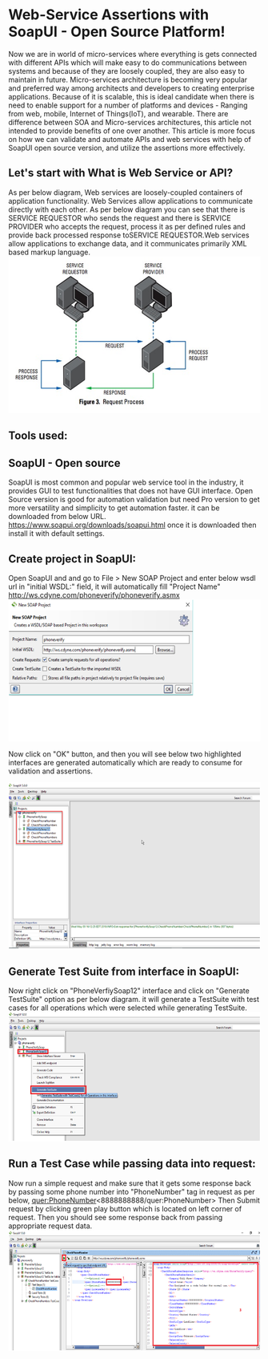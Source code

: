 
# Web-Service Assertions with SoapUI - Open Source Platform!
Now we are in world of micro-services where everything is gets connected with different APIs which will make easy to do communications between systems and because of they are loosely coupled, they are also easy to maintain in future. Micro-services architecture is becoming very popular and preferred way among architects and developers to creating enterprise applications. Because of it is scalable, this is ideal candidate when there is need to enable support for a number of platforms and devices - Ranging from web, mobile, Internet of Things(IoT), and wearable. There are difference between SOA and Micro-services architectures, this article not intended to provide benefits of one over another. This article is more focus on how we can validate and automate APIs and web services with help of SoapUI open source version, and utilize the assertions more effectively.
## Let&#39;s start with What is Web Service or API?
As per below diagram, Web services are loosely-coupled containers of application functionality. Web Services allow applications to communicate directly with each other. As per below diagram you can see that there is SERVICE REQUESTOR who sends the request and there is SERVICE PROVIDER who accepts the request, process it as per defined rules and provide back processed response toSERVICE REQUESTOR.Web services allow applications to exchange data, and it communicates primarily XML based markup language.
![alt text](screenshots/1.png "Web-Services Architecture")

## Tools used:
## SoapUI - Open source 
SoapUI is most common and popular web service tool in the industry, it provides GUI to test functionalities that does not have GUI interface. Open Source version is good for automation validation but need Pro version to get more versatility and simplicity to get automation faster. it can be downloaded from below URL.
https://www.soapui.org/downloads/soapui.html
once it is downloaded then install it with default settings.
## Create project in SoapUI:
Open SoapUI and and go to File > New SOAP Project and enter below wsdl url in "initial WSDL:" field, it will automatically fill "Project Name"
http://ws.cdyne.com/phoneverify/phoneverify.asmx
![alt text](screenshots/2.png "Create New Project")

Now click on "OK" button, and then you will see below two highlighted interfaces are generated automatically which are ready to consume for validation and assertions.

![alt text](screenshots/3.png "Generated Project")
## Generate Test Suite from interface in SoapUI:
Now right click on "PhoneVerfiySoap12" interface and click on "Generate TestSuite" option as per below diagram. it will generate a TestSuite with test cases for all operations which were selected while generating TestSuite.
![alt text](screenshots/4.png "Generated Project")

## Run a Test Case while passing data into request:
Now run a simple request and make sure that it gets some response back by passing some phone number into "PhoneNumber" tag in request as per below, <quer:PhoneNumber><8888888888/quer:PhoneNumber> Then Submit request by clicking green play button which is located on left corner of request. Then you should see some response back from passing appropriate request data.
![alt text](screenshots/5.png "Generated Project")
